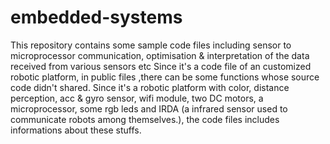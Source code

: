 # embedded-systems
This repository contains some sample code files including sensor to microprocessor communication,  optimisation & interpretation of the data received from various sensors etc
Since it's a code file of an customized robotic platform, in public files ,there can be some functions  whose source code didn't shared. 
Since it's a robotic platform with color, distance perception, acc & gyro sensor, wifi module, two DC motors, a microprocessor, some rgb leds and IRDA (a infrared sensor used to communicate robots among themselves.), the code files includes informations about these stuffs. 
